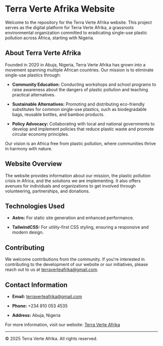 # Terra Verte Afrika Website

Welcome to the repository for the Terra Verte Afrika website. This project serves as the digital platform for Terra Verte Afrika, a grassroots environmental organization committed to eradicating single-use plastic pollution across Africa, starting with Nigeria.

## About Terra Verte Afrika

Founded in 2020 in Abuja, Nigeria, Terra Verte Afrika has grown into a movement spanning multiple African countries. Our mission is to eliminate single-use plastics through:

- **Community Education:** Conducting workshops and school programs to raise awareness about the dangers of plastic pollution and teaching practical alternatives.

- **Sustainable Alternatives:** Promoting and distributing eco-friendly substitutes for common single-use plastics, such as biodegradable bags, reusable bottles, and bamboo products.

- **Policy Advocacy:** Collaborating with local and national governments to develop and implement policies that reduce plastic waste and promote circular economy principles.

Our vision is an Africa free from plastic pollution, where communities thrive in harmony with nature.

## Website Overview

The website provides information about our mission, the plastic pollution crisis in Africa, and the solutions we are implementing. It also offers avenues for individuals and organizations to get involved through volunteering, partnerships, and donations.

## Technologies Used

- **Astro:** For static site generation and enhanced performance.

- **TailwindCSS:** For utility-first CSS styling, ensuring a responsive and modern design.

## Contributing

We welcome contributions from the community. If you're interested in contributing to the development of our website or our initiatives, please reach out to us at terraverteafrika@gmail.com.

## Contact Information

- **Email:** terraverteafrika@gmail.com

- **Phone:** +234 810 053 4535

- **Address:** Abuja, Nigeria

For more information, visit our website: [Terra Verte Afrika](https://terraverteafrika.vercel.app/)

---

© 2025 Terra Verte Afrika. All rights reserved.
